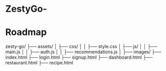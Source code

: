 # ZestyGo-

# Roadmap
zesty-go/
├── assets/
│   ├── css/
│   │   ├── style.css
│   ├── js/
│   │   ├── main.js
│   │   ├── auth.js
│   │   ├── recommendations.js
│   ├── images/
├── index.html
├── login.html
├── signup.html
├── dashboard.html
├── restaurant.html
├── recipe.html
